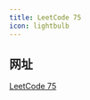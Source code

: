 ```yaml
---
title: LeetCode 75
icon: lightbulb
---
```


## 网址

[LeetCode 75](https://leetcode.cn/studyplan/leetcode-75/)
